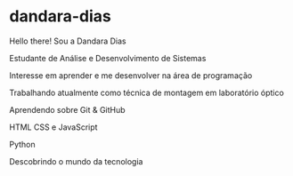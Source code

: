 # dandara-dias
Hello there!
Sou a Dandara Dias

Estudante de Análise e Desenvolvimento de Sistemas 

Interesse em aprender e me desenvolver na área de programação

Trabalhando atualmente como técnica de montagem em laboratório óptico

Aprendendo sobre Git & GitHub

HTML CSS e JavaScript

Python

Descobrindo o mundo da tecnologia

